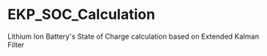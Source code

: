 # EKP_SOC_Calculation
Lithium Ion Battery's State of Charge calculation based on Extended Kalman Filter

